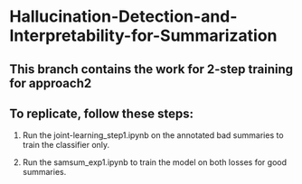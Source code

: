 # Hallucination-Detection-and-Interpretability-for-Summarization

## This branch contains the work for 2-step training for approach2

## To replicate, follow these steps:

1. Run the joint-learning_step1.ipynb on the annotated bad summaries to train the classifier only.

1. Run the samsum_exp1.ipynb to train the model on both losses for good summaries.